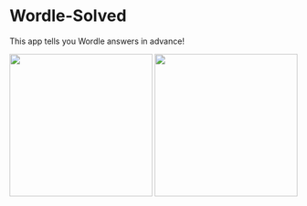 # Wordle-Solved
This app tells you Wordle answers in advance!

<img src = "https://user-images.githubusercontent.com/73742540/153735322-9cfd46e3-6b55-4176-9e9d-4ea47b404b65.jpg" width = "250"></a>
<img src = "https://user-images.githubusercontent.com/73742540/153735324-27040f7e-281a-4349-bc3b-fbddcadd6dfa.jpg" width = "250">
